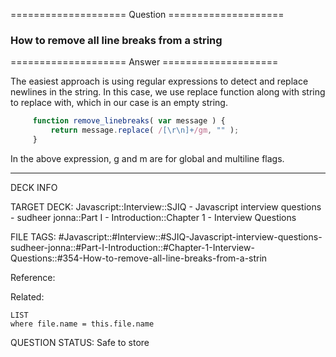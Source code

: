 ==================== Question ====================  

### How to remove all line breaks from a string  

==================== Answer ====================  

The easiest approach is using regular expressions to detect and replace newlines
in the string. In this case, we use replace function along with string to
replace with, which in our case is an empty string.

```javascript
     function remove_linebreaks( var message ) {
         return message.replace( /[\r\n]+/gm, "" );
     }
```

In the above expression, g and m are for global and multiline flags.

---

DECK INFO

TARGET DECK: Javascript::Interview::SJIQ - Javascript interview questions -
sudheer jonna::Part I - Introduction::Chapter 1 - Interview Questions

FILE TAGS:
#Javascript::#Interview::#SJIQ-Javascript-interview-questions-sudheer-jonna::#Part-I-Introduction::#Chapter-1-Interview-Questions::#354-How-to-remove-all-line-breaks-from-a-strin

Reference:

Related:

```dataview
LIST
where file.name = this.file.name
```

QUESTION STATUS: Safe to store
